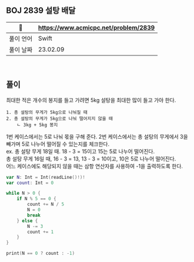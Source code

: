 ## BOJ 2839 설탕 배달

|🔗|https://www.acmicpc.net/problem/2839|
|---|---|
|풀이 언어|Swift|
|풀이 날짜|23.02.09|

</br>

##  풀이

최대한 적은 개수의 봉지를 들고 가려면 5kg 설탕을 최대한 많이 들고 가야 한다.
```
1. 총 설탕의 무게가 5kg으로 나눠질 때
2. 총 설탕의 무게가 5kg으로 나눠 떨어지지 않을 때
    ㄴ 3kg + 5kg 봉지
```
1번 케이스에서는 5로 나눠 몫을 구해 준다.
2번 케이스에서는 총 설탕의 무게에서 3을 빼가며 5로 나누어 떨어질 수 있는지를 체크한다. </br>
ex. 총 설탕 무게 18일 때. 18 - 3 = 15이고 15는 5로 나누어 떨어진다. </br>
    총 설탕 무게 16일 때, 16 - 3 = 13, 13 - 3 = 10이고, 10은 5로 나누어 떨어진다. </br>
어느 케이스에도 해당되지 않을 때는 삼항 연산자를 사용하여 -1을 출력하도록 한다.

```Swift
var N: Int = Int(readLine()!)!
var count: Int = 0

while N > 0 {
    if N % 5 == 0 {
        count += N / 5
        N = 0
        break
    } else {
        N -= 3
        count += 1
    }
}

print(N == 0 ? count : -1)
```
